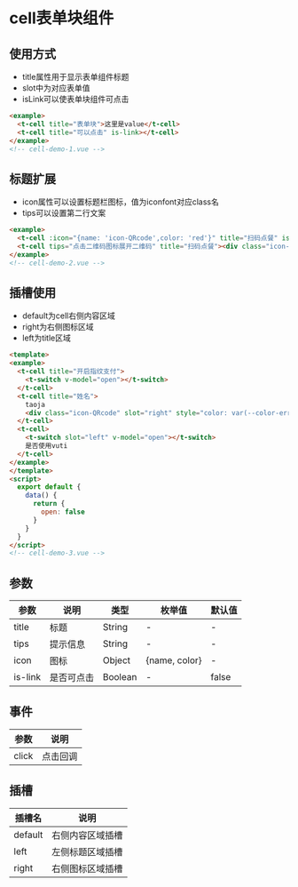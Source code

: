 # cell表单块组件

## 使用方式
+ title属性用于显示表单组件标题
+ slot中为对应表单值
+ isLink可以使表单块组件可点击
```html
<example>
  <t-cell title="表单块">这里是value</t-cell>
  <t-cell title="可以点击" is-link></t-cell>
</example>
<!-- cell-demo-1.vue -->
```

## 标题扩展
+ icon属性可以设置标题栏图标，值为iconfont对应class名
+ tips可以设置第二行文案
```html
<example>
  <t-cell :icon="{name: 'icon-QRcode',color: 'red'}" title="扫码点餐" is-link></t-cell>
  <t-cell tips="点击二维码图标展开二维码" title="扫码点餐"><div class="icon-QRcode"></div></t-cell>
</example>
<!-- cell-demo-2.vue -->
```

## 插槽使用
+ default为cell右侧内容区域
+ right为右侧图标区域
+ left为title区域
```html
<template>
<example>
  <t-cell title="开启指纹支付">
    <t-switch v-model="open"></t-switch>
  </t-cell>
  <t-cell title="姓名">
    taoja
    <div class="icon-QRcode" slot="right" style="color: var(--color-error);margin-left: var(--size-margin-t3);"></div>
  </t-cell>
  <t-cell>
    <t-switch slot="left" v-model="open"></t-switch>
    是否使用vuti
  </t-cell>
</example>
</template>
<script>
  export default {
    data() {
      return {
        open: false
      }
    }
  } 
</script>
<!-- cell-demo-3.vue -->
```

## 参数
  | 参数      | 说明    | 类型      | 枚举值       | 默认值   |
  |---------- |-------- |---------- |-------------  |-------- |
  | title     | 标题   | String  |   -   |   -   |
  | tips     | 提示信息   | String    |   -  |     -    |
  | icon     | 图标   | Object    |   {name, color}  |     -    |
  | is-link     | 是否可点击   | Boolean    |   -  |     false    |

## 事件
  | 参数      | 说明    |
  |---------- |-------- |
  | click     | 点击回调   |
## 插槽
  | 插槽名      | 说明    |
  |---------- |-------- |
  | default     | 右侧内容区域插槽  |
  | left     | 左侧标题区域插槽  |
  | right     | 右侧图标区域插槽  |